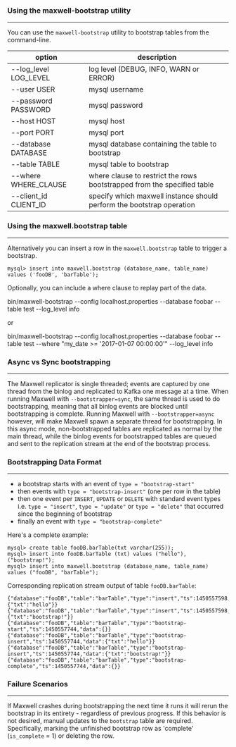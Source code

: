 ### Using the maxwell-bootstrap utility
***
You can use the `maxwell-bootstrap` utility to bootstrap tables from the command-line.

option                                        | description
--------------------------------------------- | -----------
--log_level LOG_LEVEL                         | log level (DEBUG, INFO, WARN or ERROR)
--user USER                                   | mysql username
--password PASSWORD                           | mysql password
--host HOST                                   | mysql host
--port PORT                                   | mysql port
--database DATABASE                           | mysql database containing the table to bootstrap
--table TABLE                                 | mysql table to bootstrap
--where WHERE_CLAUSE                          | where clause to restrict the rows bootstrapped from the specified table
--client_id CLIENT_ID                         | specify which maxwell instance should perform the bootstrap operation

### Using the maxwell.bootstrap table
***
Alternatively you can insert a row in the `maxwell.bootstrap` table to trigger a bootstrap.

```
mysql> insert into maxwell.bootstrap (database_name, table_name) values ('fooDB', 'barTable');
```
Optionally, you can include a where clause to replay part of the data.

bin/maxwell-bootstrap --config localhost.properties --database foobar --table test --log_level info

or

bin/maxwell-bootstrap --config localhost.properties --database foobar --table test --where "my_date >= '2017-01-07 00:00:00'" --log_level info

### Async vs Sync bootstrapping
***
The Maxwell replicator is single threaded; events are captured by one thread from the binlog and replicated to Kafka one message at a time.
When running Maxwell with `--bootstrapper=sync`, the same thread is used to do bootstrapping, meaning that all binlog events are blocked until bootstrapping is complete.
Running Maxwell with `--bootstrapper=async` however, will make Maxwell spawn a separate thread for bootstrapping.
In this async mode, non-bootstrapped tables are replicated as normal by the main thread, while the binlog events for bootstrapped tables are queued and sent to the replication stream at the end of the bootstrap process.

### Bootstrapping Data Format
***

* a bootstrap starts with an event of `type = "bootstrap-start"`
* then events with `type = "bootstrap-insert"` (one per row in the table)
* then one event per `INSERT`, `UPDATE` or `DELETE` with standard event types i.e. `type = "insert"`, `type = "update"` or `type = "delete"` that occurred since the beginning of bootstrap
* finally an event with `type = "bootstrap-complete"`

Here's a complete example:
```
mysql> create table fooDB.barTable(txt varchar(255));
mysql> insert into fooDB.barTable (txt) values ("hello"), ("bootstrap!");
mysql> insert into maxwell.bootstrap (database_name, table_name) values ("fooDB", "barTable");
```
Corresponding replication stream output of table `fooDB.barTable`:
```
{"database":"fooDB","table":"barTable","type":"insert","ts":1450557598,"xid":13,"data":{"txt":"hello"}}
{"database":"fooDB","table":"barTable","type":"insert","ts":1450557598,"xid":13,"data":{"txt":"bootstrap!"}}
{"database":"fooDB","table":"barTable","type":"bootstrap-start","ts":1450557744,"data":{}}
{"database":"fooDB","table":"barTable","type":"bootstrap-insert","ts":1450557744,"data":{"txt":"hello"}}
{"database":"fooDB","table":"barTable","type":"bootstrap-insert","ts":1450557744,"data":{"txt":"bootstrap!"}}
{"database":"fooDB","table":"barTable","type":"bootstrap-complete","ts":1450557744,"data":{}}
```

### Failure Scenarios
***
If Maxwell crashes during bootstrapping the next time it runs it will rerun the bootstrap in its entirety - regardless of previous progress.
If this behavior is not desired, manual updates to the `bootstrap` table are required.
Specifically, marking the unfinished bootstrap row as 'complete' (`is_complete` = 1) or deleting the row.

<script>
  jQuery(document).ready(function () {
    jQuery("table").addClass("table table-condensed table-bordered table-hover");
  });
</script>
